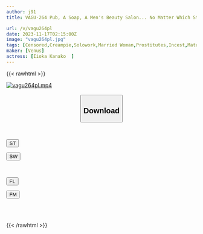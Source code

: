 ```yaml
---
author: j91
title: VAGU-264 Pub, A Soap, A Men's Beauty Salon... No Matter Which Store You Go To, A Mother Who Dotes On Her Son Will Come To You For Full-course Adult Entertainment Kana Morisawa

url: /v/vagu264pl
date: 2023-11-17T02:15:00Z
image: "vagu264pl.jpg"
tags: [Censored,Creampie,Solowork,Married Woman,Prostitutes,Incest,Mature Woman	 ]
maker: [Venus]
actress: [Iioka Kanako  ]
---
```



{{< rawhtml >}}

<div class="video" data-videoid="AMd84mqXvvFWOe">
    <a href="javascript:;">
        <img src="/v/vagu264pl/vagu264pl.jpg" width="WIDTH" height="HEIGHT" alt="vagu264pl.mp4" loading="lazy">
    </a>
</div>

<script type="text/javascript" src="https://j91.asia/asset/on-demand-st.js"></script>

<br>
  <link rel="stylesheet" href="https://j91.asia/asset/bs5.css">
  
  <center>
  <button class="btn btn-primary" type="button" data-bs-toggle="collapse" data-bs-target=".multi-collapse" aria-expanded="false" aria-controls="multiCollapseExample1 multiCollapseExample2"><h2>Download</h2></button></center>
</p>
<div class="row">
  <div class="col">
    <div class="collapse multi-collapse" id="multiCollapseExample1">
      <div class="card card-body">
	      	      <br>
<div class="buttons">  
<p><a href="https://streamtape.to/v/AMd84mqXvvFWOe" target="_blank"><button class="btn-hover color-3"><i class="fa fa-download"></i> ST</button></a></p>
<p><a href="https://sfastwish.com/wniz0pv3k57o" target="_blank"><button class="btn-hover color-2"><i class="fa fa-download"></i> SW</button></a></p></div>
    </div>
  </div>
</div>
  <div class="col">
    <div class="collapse multi-collapse" id="multiCollapseExample2">
      <div class="card card-body">
	      <br>
<div class="buttons">
<p><a href="javascript:;" target="_blank"><button class="btn-hover color-9"><i class="fa fa-download"></i> FL</button></a></p>
<p><a href="javascript:;" target="_blank"><button class="btn-hover color-8"><i class="fa fa-download"></i> FM</button></a></p></div>
<br><br>
      </div>
    </div>
  </div>
</div>

{{< /rawhtml >}}
